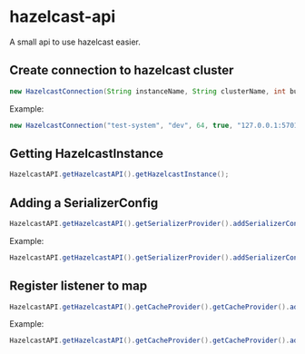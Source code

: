 # hazelcast-api
A small api to use hazelcast easier.

## Create connection to hazelcast cluster
```java
new HazelcastConnection(String instanceName, String clusterName, int bufferSize, boolean tcpNoDelay, String... addresses);
```

Example:
```java
new HazelcastConnection("test-system", "dev", 64, true, "127.0.0.1:5701");
```

## Getting HazelcastInstance
```java
HazelcastAPI.getHazelcastAPI().getHazelcastInstance();
```

## Adding a SerializerConfig
```java
HazelcastAPI.getHazelcastAPI().getSerializerProvider().addSerializerConfig(Class class, Serializer implementation);
```

Example:
```java
HazelcastAPI.getHazelcastAPI().getSerializerProvider().addSerializerConfig(Task.class, new TaskSerializer());
```

## Register listener to map
```java
HazelcastAPI.getHazelcastAPI().getCacheProvider().getCacheProvider().addListenerToMap(String map, MapListener listener, boolean includeValue);
```

Example:
```java
HazelcastAPI.getHazelcastAPI().getCacheProvider().getCacheProvider().addListenerToMap("tasks", new TaskListener(), true);
```